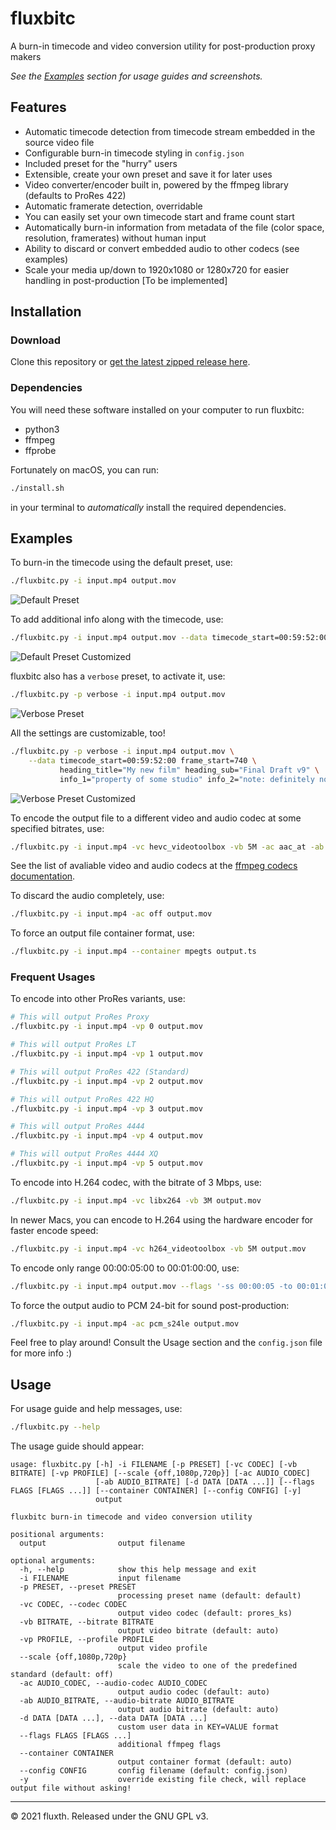 # fluxbitc

A burn-in timecode and video conversion utility for post-production proxy makers

*See the [Examples](#examples) section for usage guides and screenshots.*

## Features

- Automatic timecode detection from timecode stream embedded in the source video file
- Configurable burn-in timecode styling in `config.json`
- Included preset for the "hurry" users
- Extensible, create your own preset and save it for later uses
- Video converter/encoder built in, powered by the ffmpeg library (defaults to ProRes 422)
- Automatic framerate detection, overridable
- You can easily set your own timecode start and frame count start
- Automatically burn-in information from metadata of the file (color space, resolution, framerates) without human input
- Ability to discard or convert embedded audio to other codecs (see examples)
- Scale your media up/down to 1920x1080 or 1280x720 for easier handling in post-production [To be implemented]

## Installation

### Download

Clone this repository or [get the latest zipped release here](https://github.com/fluxTH/fluxbitc/archive/refs/heads/main.zip).

### Dependencies

You will need these software installed on your computer to run fluxbitc:
- python3
- ffmpeg
- ffprobe

Fortunately on macOS, you can run:
```bash
./install.sh
```
in your terminal to *automatically* install the required dependencies.

## Examples

To burn-in the timecode using the default preset, use:
```bash
./fluxbitc.py -i input.mp4 output.mov
```

![Default Preset](https://raw.githubusercontent.com/fluxTH/fluxbitc/main/docs/screenshot_default.png)

To add additional info along with the timecode, use:
```bash
./fluxbitc.py -i input.mp4 output.mov --data timecode_start=00:59:52:00 heading_title="My new film" heading_sub="FOR SOUND ONLY"
```

![Default Preset Customized](https://raw.githubusercontent.com/fluxTH/fluxbitc/main/docs/screenshot_default_custom.png)

fluxbitc also has a `verbose` preset, to activate it, use:
```bash
./fluxbitc.py -p verbose -i input.mp4 output.mov
```

![Verbose Preset](https://raw.githubusercontent.com/fluxTH/fluxbitc/main/docs/screenshot_verbose.png)

All the settings are customizable, too!
```bash
./fluxbitc.py -p verbose -i input.mp4 output.mov \
    --data timecode_start=00:59:52:00 frame_start=740 \
           heading_title="My new film" heading_sub="Final Draft v9" \
           info_1="property of some studio" info_2="note: definitely not color graded"
```

![Verbose Preset Customized](https://raw.githubusercontent.com/fluxTH/fluxbitc/main/docs/screenshot_verbose_custom.png)

To encode the output file to a different video and audio codec at some specified bitrates, use:
```bash
./fluxbitc.py -i input.mp4 -vc hevc_videotoolbox -vb 5M -ac aac_at -ab 128k output.mov
```

See the list of avaliable video and audio codecs at the [ffmpeg codecs documentation](https://ffmpeg.org/ffmpeg-codecs.html).

To discard the audio completely, use:
```bash
./fluxbitc.py -i input.mp4 -ac off output.mov
```

To force an output file container format, use:
```bash
./fluxbitc.py -i input.mp4 --container mpegts output.ts
```

### Frequent Usages

To encode into other ProRes variants, use:
```bash
# This will output ProRes Proxy
./fluxbitc.py -i input.mp4 -vp 0 output.mov

# This will output ProRes LT
./fluxbitc.py -i input.mp4 -vp 1 output.mov

# This will output ProRes 422 (Standard)
./fluxbitc.py -i input.mp4 -vp 2 output.mov

# This will output ProRes 422 HQ
./fluxbitc.py -i input.mp4 -vp 3 output.mov

# This will output ProRes 4444
./fluxbitc.py -i input.mp4 -vp 4 output.mov

# This will output ProRes 4444 XQ
./fluxbitc.py -i input.mp4 -vp 5 output.mov
```

To encode into H.264 codec, with the bitrate of 3 Mbps, use:
```bash
./fluxbitc.py -i input.mp4 -vc libx264 -vb 3M output.mov
```

In newer Macs, you can encode to H.264 using the hardware encoder for faster encode speed:
```bash
./fluxbitc.py -i input.mp4 -vc h264_videotoolbox -vb 5M output.mov
```

To encode only range 00:00:05:00 to 00:01:00:00, use:
```bash
./fluxbitc.py -i input.mp4 output.mov --flags '-ss 00:00:05 -to 00:01:00'
```

To force the output audio to PCM 24-bit for sound post-production:
```bash
./fluxbitc.py -i input.mp4 -ac pcm_s24le output.mov
```

Feel free to play around! Consult the Usage section and the `config.json` file for more info :)

## Usage

For usage guide and help messages, use:
```bash
./fluxbitc.py --help
```

The usage guide should appear:
```
usage: fluxbitc.py [-h] -i FILENAME [-p PRESET] [-vc CODEC] [-vb BITRATE] [-vp PROFILE] [--scale {off,1080p,720p}] [-ac AUDIO_CODEC]
                   [-ab AUDIO_BITRATE] [-d DATA [DATA ...]] [--flags FLAGS [FLAGS ...]] [--container CONTAINER] [--config CONFIG] [-y]
                   output

fluxbitc burn-in timecode and video conversion utility

positional arguments:
  output                output filename

optional arguments:
  -h, --help            show this help message and exit
  -i FILENAME           input filename
  -p PRESET, --preset PRESET
                        processing preset name (default: default)
  -vc CODEC, --codec CODEC
                        output video codec (default: prores_ks)
  -vb BITRATE, --bitrate BITRATE
                        output video bitrate (default: auto)
  -vp PROFILE, --profile PROFILE
                        output video profile
  --scale {off,1080p,720p}
                        scale the video to one of the predefined standard (default: off)
  -ac AUDIO_CODEC, --audio-codec AUDIO_CODEC
                        output audio codec (default: auto)
  -ab AUDIO_BITRATE, --audio-bitrate AUDIO_BITRATE
                        output audio bitrate (default: auto)
  -d DATA [DATA ...], --data DATA [DATA ...]
                        custom user data in KEY=VALUE format
  --flags FLAGS [FLAGS ...]
                        additional ffmpeg flags
  --container CONTAINER
                        output container format (default: auto)
  --config CONFIG       config filename (default: config.json)
  -y                    override existing file check, will replace output file without asking!
```

-----

© 2021 fluxth. Released under the GNU GPL v3.
